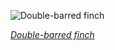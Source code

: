 
![Double-barred finch](https://upload.wikimedia.org/wikipedia/commons/thumb/2/26/Taeniopygia_bichenovii_2_-_Glen_Davis.jpg/525px-Taeniopygia_bichenovii_2_-_Glen_Davis.jpg)

*[Double-barred finch](https://wikipedia.org/wiki/File:Taeniopygia_bichenovii_2_-_Glen_Davis.jpg)*
